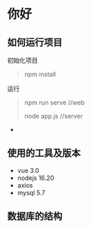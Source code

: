 # 你好

## 如何运行项目

初始化项目

> npm install

运行

> npm run serve //web
>
> node app.js //server



- 

## 使用的工具及版本

- vue 3.0
- nodejs 16.20
- axios
- mysql 5.7

## 数据库的结构

